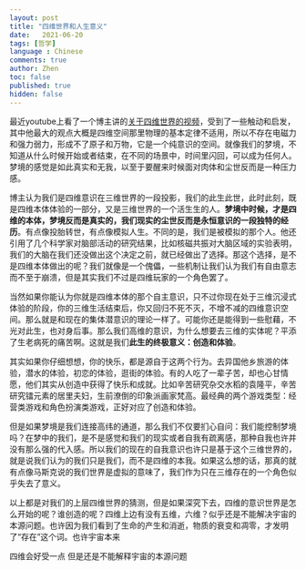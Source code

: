 ```yaml
---
layout: post
title: "四维世界和人生意义"
date:   2021-06-20
tags: [哲学]
language : Chinese
comments: true
author: Zhen
toc: false
published: true
hidden: false
---
```

最近youtube上看了一个博主讲的[关于四维世界的视频](https://youtu.be/A6SCtIl2S5k)，受到了一些触动和启发，其中他最大的观点大概是四维空间那里物理的基本定律不适用，所以不存在电磁力和强力弱力，形成不了原子和万物，它是一个纯意识的空间。就像我们的梦境，不知道从什么时候开始或者结束，在不同的场景中，时间里闪回，可以成为任何人。梦境的感觉是如此真实和无我，以至于要醒来时候面对肉体和尘世反而是一种压力感。

博主认为我们是四维意识在三维世界的一段投影，我们的此生此世，此时此刻，既是四维本体体验的一部分，又是三维世界的一个活生生的人。**梦境中时候，才是四维的本体，梦境反而是真实的，我们现实的尘世反而是永恒意识的一段独特的经历**。有点像投胎转世，有点像模拟人生。不同的是，我们是被模拟的那个人。他还引用了几个科学家对脑部活动的研究结果，比如核磁共振对大脑区域的实验表明，我们的大脑在我们还没做出这个决定之前，就已经做出了选择。那这个选择，是不是四维本体做出的呢？我们就像是一个傀儡，一些机制让我们认为我们有自由意志而不至于崩溃，但是其实我们不过是四维玩家的一个角色罢了。

当然如果你能认为你就是四维本体的那个自主意识，只不过你现在处于三维沉浸式体验的阶段，你的三维生活结束后，你又回归不死不灭，不增不减的四维意识空间。那么就是和现在的集体潜意识的理论一样了。可能你还是能得到一些慰藉，不光对此生，也对身后事。那么我们高维的意识，为什么想要去三维的实体呢？平添了生老病死的痛苦啊。这就是我们**此生的终极意义：创造和体验**。

其实如果你仔细想想，你的快乐，都是源自于这两个行为。去异国他乡旅游的体验，潜水的体验，初恋的体验，逛街的体验。有的人吃了一辈子苦，却也心甘情愿，他们其实从创造中获得了快乐和成就。比如辛苦研究杂交水稻的袁隆平，辛苦研究镭元素的居里夫妇，生前潦倒的印象派画家梵高。最经典的两个游戏类型：经营类游戏和角色扮演类游戏，正好对应了创造和体验。

但是如果梦境是我们连接高纬的通道，那么我们不仅要扪心自问：我们能控制梦境吗？在梦中的我们，是不是感觉和我们的现实或者自我有疏离感，那种自我也许并没有那么强的代入感。所以我们的现在的自我意识也许只是基于这个三维世界的，就是说我们认为的我们只是我们，而不是四维的本我。如果这么想的话，那真的就有点像马斯克说的我们世界是虚拟的意味了，我们作为只在三维存在的一个角色似乎失去了意义。

以上都是对我们的上层四维世界的猜测，但是如果深究下去，四维的意识世界是怎么开始的呢？谁创造的呢？四维上边有没有五维，六维？似乎还是不能解决宇宙的本源问题。也许因为我们看到了生命的产生和消逝，物质的衰变和凋零，才发明了“存在”这个词。也许宇宙本来


四维会好受一点 但是还是不能解释宇宙的本源问题
<!--stackedit_data:
eyJoaXN0b3J5IjpbMTQ1MTEwNjUzOSwxODI5ODM0NzE3LDM0NT
Y5MDc2MiwxNTMwNDkwMjNdfQ==
-->